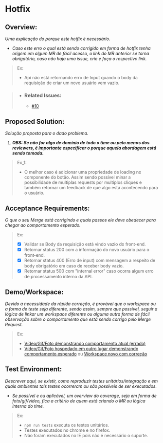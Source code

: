 # Hotfix

## Overview:
_Uma explicação do porque este hotfix é necessário._

- _Caso este erro o qual está sendo corrigido em forma de hotfix tenha origem em algum MR de fácil acesso, o link do MR anterior se torna obrigatório, caso não haja uma issue, crie e faça o respectivo link._

>Ex: 
> - Api não está retornando erro de Input quando o body da requisição de criar um novo usuário vem vazio.

> - ### **Related Issues:**
>   - [#10](https://google.com.br)

## Proposed Solution:

_Solução proposta para o dado problema._

1. _**OBS: Se não for algo de domínio de todo o time ou pelo menos dos reviewers, é importante especificar o porque aquela abordagem está sendo tomada.**_

>Ex_1: 
>- O melhor caso é adicionar uma propriedade de loading no componente do botão. Assim sendo possível minar a possibilidade de multiplas requests por multiplos cliques e também retornar um feedback de que algo está acontecendo para o usuário.

## Acceptance Requirements:
_O que o seu Merge está corrigindo e quais passos ele deve obedecer para chegar ao comportamento esperado._

>Ex:
> - [x] Validar se Body da requisição está vindo vazio do front-end.
> - [x] Retornar status 200 com a informação do novo usuário para o front-end.
> - [x] Retornar status 400 (Erro de input) com mensagem a respeito de body obrigatório em caso de receber body vazio.
> - [x] Retornar status 500 com "internal error" caso ocorra algum erro de processamento interno da API.

## Demo/Workspace:

_Devido a necessidade da rápida correção, é provável que o workspace ou a forma de teste seja diferente, sendo assim, sempre que possível, seguir a lógica de linkar um workspace diferente ou alguma outra forma de fácil observação sobre o comportamento que está sendo corrigo pelo Merge Request._

>Ex: 
>- [Vídeo/Gif/Foto demonstrando comportamento atual (errado)](https://gitlab.com/)
>- [Vídeo/Gif/Foto hospedado em outro lugar demonstrando comportamento esperado](https://gitlab.com/) ou [Workspace novo com correção](https://gitlab.com/)

## Test Environment:
_Descrever aqui, se existir, como reproduzir testes unitários/integração e em quais ambientes tais testes ocorreram ou são possíveis de ser executados._

- _Se possível e ou aplicável, um overview do coverage, seja em forma de foto/gif/vídeo, fica a critério de quem está criando o MR ou lógica interna do time._


>Ex: 
>- ```npm run tests``` executa os testes unitários.
>- Testes executados no chrome e no firefox.
>- Não foram executados no IE pois não é necessário o suporte.